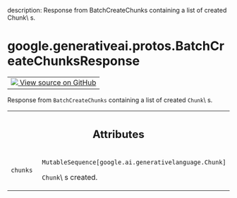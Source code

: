 description: Response from BatchCreateChunks containing a list of created Chunk\ s.

<div itemscope itemtype="http://developers.google.com/ReferenceObject">
<meta itemprop="name" content="google.generativeai.protos.BatchCreateChunksResponse" />
<meta itemprop="path" content="Stable" />
</div>

# google.generativeai.protos.BatchCreateChunksResponse

<!-- Insert buttons and diff -->

<table class="tfo-notebook-buttons tfo-api nocontent">
<td>
  <a target="_blank" href="https://github.com/googleapis/google-cloud-python/tree/main/packages/google-ai-generativelanguage/google/ai/generativelanguage_v1beta/types/retriever_service.py#L587-L600">
    <img src="https://www.tensorflow.org/images/GitHub-Mark-32px.png" />
    View source on GitHub
  </a>
</td>
</table>



Response from ``BatchCreateChunks`` containing a list of created ``Chunk``\ s.

<!-- Placeholder for "Used in" -->




<!-- Tabular view -->
 <table class="responsive fixed orange">
<colgroup><col width="214px"><col></colgroup>
<tr><th colspan="2"><h2 class="add-link">Attributes</h2></th></tr>

<tr>
<td>

`chunks`<a id="chunks"></a>

</td>
<td>

`MutableSequence[google.ai.generativelanguage.Chunk]`

``Chunk``\ s created.

</td>
</tr>
</table>



